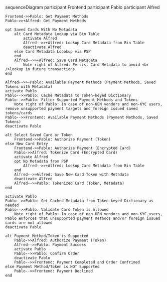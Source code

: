sequenceDiagram
    participant Frontend
    participant Pablo
    participant Alfred
    

    Frontend->>Pablo: Get Payment Methods
    Pablo->>+Alfred: Get Payment Methods

    opt Saved Cards With No Metadata
        alt Card Metadata Lookup via Bin Table
            activate Alfred
            Alfred-->>+Alfred: Lookup Card Metadata from Bin Table
            deactivate Alfred
        else Card Metadata Loookup via PSP       
        end
        Alfred-->>+Alfred: Save Card Metadata
            Note right of Alfred: Persist Card Metadata to avoid <br />lookup in future transactions
    end

    Alfred-->>-Pablo: Available Payment Methods (Payment Methods, Saved Tokens with Metadata)
    activate Pablo
    Pablo-->>Pablo: Cache Metadata to Token-keyed Dictionary
    Pablo-->>Pablo: Filter Supported Payment Methods and Tokens
        Note right of Pablo: In case of non-UEN vendors and non-KYC users, remove unsupported payment targets and foreign issued saved tokens/cards
    Pablo-->>Frontend: Available Payment Methods (Payment Methods, Saved Tokens)
    deactivate Pablo

    alt Select Saved Card or Token
        Frontend->>Pablo: Authorize Payment (Token)        
    else New Card Entry
        Frontend->>Pablo: Authorize Payment (Encrypted Card)
        Pablo->>Alfred: Tokenize Card (Encrypted Card)
        activate Alfred
        opt No Metadata from PSP
            Alfred-->>+Alfred: Lookup Card Metadata from Bin Table        
        end
        Alfred-->>Alfred: Save New Card Token with Metadata
        deactivate Alfred
        Alfred-->>Pablo: Tokenized Card (Token, Metadata)
    end

    activate Pablo
    Pablo-->>Pablo: Get Cached Metadata from Token-keyed Dictionary as needed
    Pablo-->>Pablo: Validate Card Token is Allowed
        Note right of Pablo: In case of non-UEN vendors and non-KYC users, Pablo enforces that unsupported payment methods and/or foreign issued cards are not allowed
    deactivate Pablo

    alt Payment Method/Token is Supported
        Pablo->>Alfred: Authorize Payment (Token)
        Alfred-->>Pablo: Payment Success
        activate Pablo
        Pablo-->>Pablo: Confirm Order
        deactivate Pablo
        Pablo-->>Frontend: Payment Completed and Order Confrimed
    else Payment Method/Token is NOT Supported
        Pablo-->>Frontend: Payment Declined
    end
